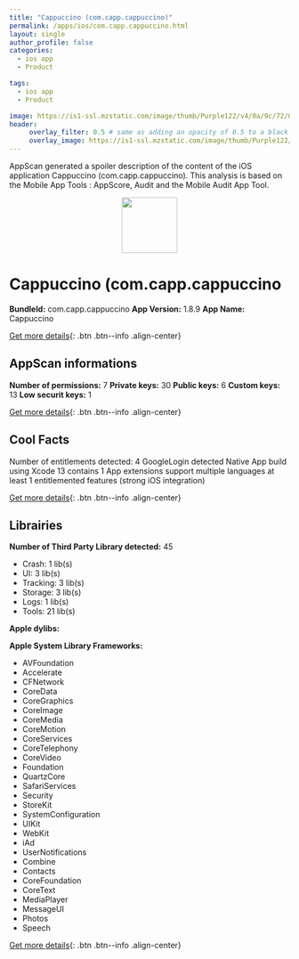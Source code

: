 ```yaml
---
title: "Cappuccino (com.capp.cappuccino)"
permalink: /apps/ios/com.capp.cappuccino.html
layout: single
author_profile: false
categories: 
  - ios app 
  - Product 

tags: 
  - ios app 
  - Product 

image: https://is1-ssl.mzstatic.com/image/thumb/Purple122/v4/0a/9c/72/0a9c7213-d4e0-63e9-a8c0-9a6174cb555e/AppIcon-0-0-1x_U007emarketing-0-0-0-7-0-0-sRGB-0-0-0-GLES2_U002c0-512MB-85-220-0-0.png/512x512bb.jpg
header: 
     overlay_filter: 0.5 # same as adding an opacity of 0.5 to a black background
     overlay_image: https://is1-ssl.mzstatic.com/image/thumb/Purple122/v4/0a/9c/72/0a9c7213-d4e0-63e9-a8c0-9a6174cb555e/AppIcon-0-0-1x_U007emarketing-0-0-0-7-0-0-sRGB-0-0-0-GLES2_U002c0-512MB-85-220-0-0.png/512x512bb.jpg
---
```

AppScan generated a spoiler description of the content of the iOS application Cappuccino (com.capp.cappuccino). This analysis is based on the Mobile App Tools : AppScore, Audit and the Mobile Audit App Tool.

  
  
<div style="text-align: center;"><img src="https://is1-ssl.mzstatic.com/image/thumb/Purple122/v4/0a/9c/72/0a9c7213-d4e0-63e9-a8c0-9a6174cb555e/AppIcon-0-0-1x_U007emarketing-0-0-0-7-0-0-sRGB-0-0-0-GLES2_U002c0-512MB-85-220-0-0.png/512x512bb.jpg" width="100" height="100"></div>  
  
# Cappuccino (com.capp.cappuccino

**BundleId:** com.capp.cappuccino
**App Version:** 1.8.9
**App Name:** Cappuccino


[Get more details](/pricing.html){: .btn .btn--info .align-center}  
  
## AppScan informations 

**Number of permissions:** 7
**Private keys:** 30
**Public keys:** 6
**Custom keys:** 13
**Low securit keys:** 1
  
[Get more details](/pricing.html){: .btn .btn--info .align-center}

## Cool Facts

Number of entitlements detected: 4
GoogleLogin detected
Native App
build using Xcode 13
contains 1 App extensions
support multiple languages
at least 1 entitlemented features (strong iOS integration)
  
[Get more details](/pricing.html){: .btn .btn--info .align-center}

## Librairies 
**Number of Third Party Library detected:** 45
- Crash: 1 lib(s)
- UI: 3 lib(s)
- Tracking: 3 lib(s)
- Storage: 3 lib(s)
- Logs: 1 lib(s)
- Tools: 21 lib(s)

**Apple dylibs:**


**Apple System Library Frameworks:**
- AVFoundation
- Accelerate
- CFNetwork
- CoreData
- CoreGraphics
- CoreImage
- CoreMedia
- CoreMotion
- CoreServices
- CoreTelephony
- CoreVideo
- Foundation
- QuartzCore
- SafariServices
- Security
- StoreKit
- SystemConfiguration
- UIKit
- WebKit
- iAd
- UserNotifications
- Combine
- Contacts
- CoreFoundation
- CoreText
- MediaPlayer
- MessageUI
- Photos
- Speech


  
[Get more details](/pricing.html){: .btn .btn--info .align-center}

